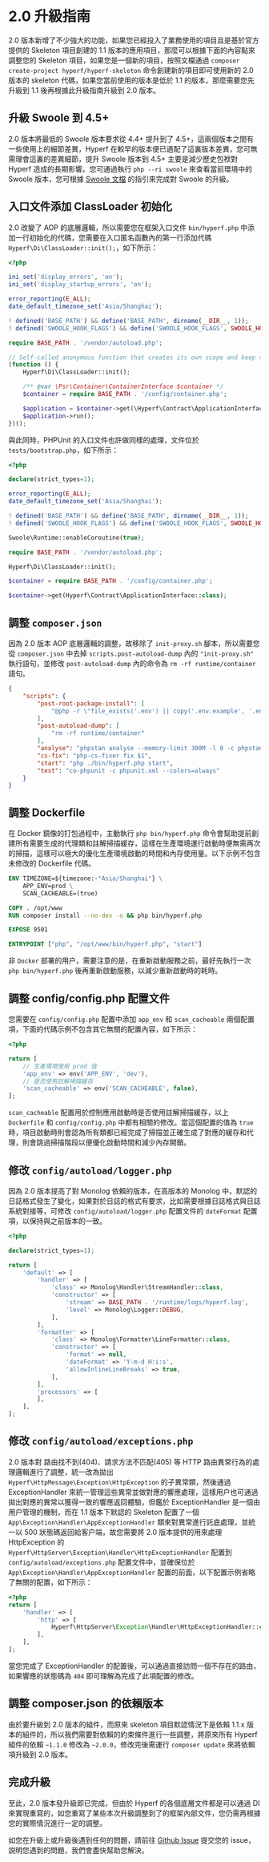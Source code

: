 # 2.0 升級指南

2.0 版本新增了不少強大的功能，如果您已經投入了業務使用的項目且是基於官方提供的 Skeleton 項目創建的 1.1 版本的應用項目，那麼可以根據下面的內容點來調整您的 Skeleton 項目，如果您是一個新的項目，按照文檔通過 `composer create-project hyperf/hyperf-skeleton` 命令創建新的項目即可使用新的 2.0 版本的 skeleton 代碼，如果您當前使用的版本是低於 1.1 的版本，那麼需要您先升級到 1.1 後再根據此升級指南升級到 2.0 版本。

## 升級 Swoole 到 4.5+

2.0 版本將最低的 Swoole 版本要求從 4.4+ 提升到了 4.5+，這兩個版本之間有一些使用上的細節差異，Hyperf 在較早的版本便已適配了這裏版本差異，您可無需理會這裏的差異細節，提升 Swoole 版本到 4.5+ 主要是減少歷史包袱對 Hyperf 造成的長期影響。您可通過執行 `php --ri swoole` 來查看當前環境中的 Swoole 版本，您可根據 [Swoole 文檔](https://wiki.swoole.com/#/environment) 的指引來完成對 Swoole 的升級。

## 入口文件添加 ClassLoader 初始化

2.0 改變了 AOP 的底層邏輯，所以需要您在框架入口文件 `bin/hyperf.php` 中添加一行初始化的代碼，您需要在入口匿名函數內的第一行添加代碼 `Hyperf\Di\ClassLoader::init();`，如下所示：

```php
<?php

ini_set('display_errors', 'on');
ini_set('display_startup_errors', 'on');

error_reporting(E_ALL);
date_default_timezone_set('Asia/Shanghai');

! defined('BASE_PATH') && define('BASE_PATH', dirname(__DIR__, 1));
! defined('SWOOLE_HOOK_FLAGS') && define('SWOOLE_HOOK_FLAGS', SWOOLE_HOOK_ALL);

require BASE_PATH . '/vendor/autoload.php';

// Self-called anonymous function that creates its own scope and keep the global namespace clean.
(function () {
    Hyperf\Di\ClassLoader::init();

    /** @var \Psr\Container\ContainerInterface $container */
    $container = require BASE_PATH . '/config/container.php';

    $application = $container->get(\Hyperf\Contract\ApplicationInterface::class);
    $application->run();
})();

```

與此同時，PHPUnit 的入口文件也許做同樣的處理，文件位於 `tests/bootstrap.php`，如下所示：

```php
<?php

declare(strict_types=1);

error_reporting(E_ALL);
date_default_timezone_set('Asia/Shanghai');

! defined('BASE_PATH') && define('BASE_PATH', dirname(__DIR__, 1));
! defined('SWOOLE_HOOK_FLAGS') && define('SWOOLE_HOOK_FLAGS', SWOOLE_HOOK_ALL);

Swoole\Runtime::enableCoroutine(true);

require BASE_PATH . '/vendor/autoload.php';

Hyperf\Di\ClassLoader::init();

$container = require BASE_PATH . '/config/container.php';

$container->get(Hyperf\Contract\ApplicationInterface::class);

```

## 調整 `composer.json`

因為 2.0 版本 AOP 底層邏輯的調整，故移除了 `init-proxy.sh` 腳本，所以需要您從 `composer.json` 中去掉 `scripts.post-autoload-dump` 內的 `"init-proxy.sh"` 執行語句，並修改 `post-autoload-dump` 內的命令為 `rm -rf runtime/container` 語句。

```json
{
    "scripts": {
        "post-root-package-install": [
            "@php -r \"file_exists('.env') || copy('.env.example', '.env');\""
        ],
        "post-autoload-dump": [
            "rm -rf runtime/container"
        ],
        "analyse": "phpstan analyse --memory-limit 300M -l 0 -c phpstan.neon ./app ./config",
        "cs-fix": "php-cs-fixer fix $1",
        "start": "php ./bin/hyperf.php start",
        "test": "co-phpunit -c phpunit.xml --colors=always"
    }
}

```

## 調整 Dockerfile

在 Docker 鏡像的打包過程中，主動執行 `php bin/hyperf.php` 命令會幫助提前創建所有需要生成的代理類和註解掃描緩存，這樣在生產環境運行啟動時便無需再次的掃描，這樣可以極大的優化生產環境啟動的時間和內存使用量。以下示例不包含未修改的 Dockerfile 代碼。

```dockerfile
ENV TIMEZONE=${timezone:-"Asia/Shanghai"} \
    APP_ENV=prod \
    SCAN_CACHEABLE=(true)

COPY . /opt/www
RUN composer install --no-dev -o && php bin/hyperf.php

EXPOSE 9501

ENTRYPOINT ["php", "/opt/www/bin/hyperf.php", "start"]
```

非 `Docker` 部署的用户，需要注意的是，在重新啟動服務之前，最好先執行一次 `php bin/hyperf.php` 後再重新啟動服務，以減少重新啟動時的耗時。

## 調整 config/config.php 配置文件

您需要在 `config/config.php` 配置中添加 `app_env` 和 `scan_cacheable` 兩個配置項，下面的代碼示例不包含其它無關的配置內容，如下所示：

```php
<?php

return [
    // 生產環境使用 prod 值
    'app_env' => env('APP_ENV', 'dev'),
    // 是否使用註解掃描緩存
    'scan_cacheable' => env('SCAN_CACHEABLE', false),
];
```

`scan_cacheable` 配置用於控制應用啟動時是否使用註解掃描緩存，以上 `Dockerfile` 和 `config/config.php` 中都有相關的修改。當這個配置的值為 `true` 時，項目啟動時則會認為所有類都已經完成了掃描並正確生成了對應的緩存和代理，則會跳過掃描階段以便優化啟動時間和減少內存開銷。

## 修改 `config/autoload/logger.php`

因為 2.0 版本提高了對 Monolog 依賴的版本，在高版本的 Monolog 中，默認的日誌格式發生了變化，如果對於日誌的格式有要求，比如需要根據日誌格式與日誌系統對接等，可修改 `config/autoload/logger.php` 配置文件的 `dateFormat` 配置項，以保持與之前版本的一致。

```php
<?php

declare(strict_types=1);

return [
    'default' => [
        'handler' => [
            'class' => Monolog\Handler\StreamHandler::class,
            'constructor' => [
                'stream' => BASE_PATH . '/runtime/logs/hyperf.log',
                'level' => Monolog\Logger::DEBUG,
            ],
        ],
        'formatter' => [
            'class' => Monolog\Formatter\LineFormatter::class,
            'constructor' => [
                'format' => null,
                'dateFormat' => 'Y-m-d H:i:s',
                'allowInlineLineBreaks' => true,
            ],
        ],
        'processors' => [
        ],
    ],
];

```

## 修改 `config/autoload/exceptions.php`

2.0 版本對 路由找不到(404)、請求方法不匹配(405) 等 HTTP 路由異常行為的處理邏輯進行了調整，統一改為拋出 `Hyperf\HttpMessage\Exception\HttpException` 的子異常類，然後通過 ExceptionHandler 來統一管理這些異常並做對應的響應處理，這樣用户也可通過拋出對應的異常以獲得一致的響應返回體驗，但鑑於 ExceptionHandler 是一個由用户管理的機制，而在 1.1 版本下默認的 Skeleton 配置了一個 `App\Exception\Handler\AppExceptionHandler` 類來對異常進行託底處理，並統一以 500 狀態碼返回給客户端，故您需要將 2.0 版本提供的用來處理 HttpException 的 `Hyperf\HttpServer\Exception\Handler\HttpExceptionHandler` 配置到 `config/autoload/exceptions.php` 配置文件中，並確保位於 `App\Exception\Handler\AppExceptionHandler` 配置的前面，以下配置示例省略了無關的配置，如下所示：

```php
<?php
return [
    'handler' => [
        'http' => [
            Hyperf\HttpServer\Exception\Handler\HttpExceptionHandler::class,
        ],
    ],
];
```

當您完成了 ExceptionHandler 的配置後，可以通過直接訪問一個不存在的路由，如果響應的狀態碼為 `404` 即可理解為完成了此項配置的修改。

## 調整 composer.json 的依賴版本

由於要升級到 2.0 版本的組件，而原來 skeleton 項目默認情況下是依賴 1.1.x 版本的組件的，所以我們需要對依賴的約束條件進行一些調整，將原來所有 Hyperf 組件的依賴 `~1.1.0` 修改為 `~2.0.0`，修改完後需運行 `composer update` 來將依賴項升級到 2.0 版本。

## 完成升級

至此，2.0 版本發升級即已完成，但由於 Hyperf 的各個底層文件都是可以通過 DI 來實現重寫的，如您重寫了某些本次升級調整到了的框架內部文件，您仍需再根據您的實際情況進行一定的調整。   

如您在升級上或升級後遇到任何的問題，請前往 [Github Issue](https://github.com/hyperf/hyperf/issues) 提交您的 issue，説明您遇到的問題，我們會盡快幫助您解決。